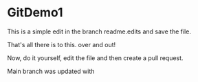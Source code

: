 # GitDemo1
This is a simple edit in the branch readme.edits and save the file.
<P>That's all there is to this. over and out!

Now, do it yourself, edit the file and then create a pull request.

Main branch was updated with <p>
